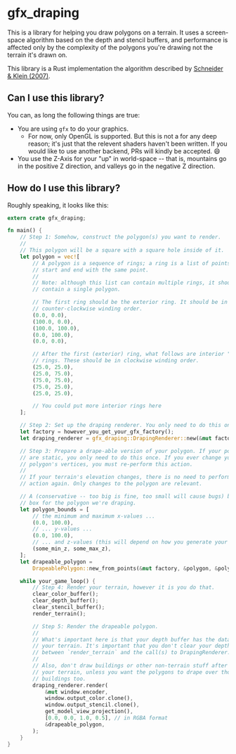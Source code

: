 # gfx\_draping

This is a library for helping you draw polygons on a terrain. It uses a
screen-space algorithm based on the depth and stencil buffers, and performance
is affected only by the complexity of the polygons you're drawing not the
terrain it's drawn on.

This library is a Rust implementation the algorithm described by [Schneider &
Klein (2007)][sch2007].

## Can I use this library?

You can, as long the following things are true:

* You are using `gfx` to do your graphics.
    * For now, only OpenGL is supported. But this is not a for any deep reason;
      it's just that the relevent shaders haven't been written. If you would
like to use another backend, PRs will kindly be accepted. :smile:
* You use the Z-Axis for your "up" in world-space -- that is, mountains go in
  the positive Z direction, and valleys go in the negative Z direction.

## How do I use this library?

Roughly speaking, it looks like this:

```rust
extern crate gfx_draping;

fn main() {
    // Step 1: Somehow, construct the polygon(s) you want to render.
    //
    // This polygon will be a square with a square hole inside of it.
    let polygon = vec![
        // A polygon is a sequence of rings; a ring is a list of points that
        // start and end with the same point.
        //
        // Note: although this list can contain multiple rings, it should only
        // contain a single polygon.

        // The first ring should be the exterior ring. It should be in
        // counter-clockwise winding order.
        (0.0, 0.0),
        (100.0, 0.0),
        (100.0, 100.0),
        (0.0, 100.0),
        (0.0, 0.0),

        // After the first (exterior) ring, what follows are interior "hole"
        // rings. These should be in clockwise winding order.
        (25.0, 25.0),
        (25.0, 75.0),
        (75.0, 75.0),
        (75.0, 25.0),
        (25.0, 25.0),

        // You could put more interior rings here
    ];

    // Step 2: Set up the draping renderer. You only need to do this once.
    let factory = however_you_get_your_gfx_factory();
    let draping_renderer = gfx_draping::DrapingRenderer::new(&mut factory);

    // Step 3: Prepare a drape-able version of your polygon. If your polygons
    // are static, you only need to do this once. If you ever change your
    // polygon's vertices, you must re-perform this action.
    //
    // If your terrain's elevation changes, there is no need to perform this
    // action again. Only changes to the polygon are relevant.

    // A (conservative -- too big is fine, too small will cause bugs) bounding
    // box for the polygon we're draping.
    let polygon_bounds = [
        // the minimum and maximum x-values ...
        (0.0, 100.0),
        // ... y-values ...
        (0.0, 100.0),
        // ... and z-values (this will depend on how you generate your terrain)
        (some_min_z, some_max_z),
    ];
    let drapeable_polygon =
        DrapeablePolygon::new_from_points(&mut factory, &polygon, &polygon_bounds);

    while your_game_loop() {
        // Step 4: Render your terrain, however it is you do that.
        clear_color_buffer();
        clear_depth_buffer();
        clear_stencil_buffer();
        render_terrain();

        // Step 5: Render the drapeable polygon.
        //
        // What's important here is that your depth buffer has the data from
        // your terrain. It's important that you don't clear your depth buffer
        // between `render_terrain` and the call(s) to DrapingRenderer::render.
        //
        // Also, don't draw buildings or other non-terrain stuff after rendering
        // your terrain, unless you want the polygons to drape over those
        // buildings too.
        draping_renderer.render(
            &mut window.encoder,
            window.output_color.clone(),
            window.output_stencil.clone(),
            get_model_view_projection(),
            [0.0, 0.0, 1.0, 0.5], // in RGBA format
            &drapeable_polygon,
        );
    }
}
```

[sch2007]: http://cg.cs.uni-bonn.de/en/publications/paper-details/schneider-2007-efficient/
